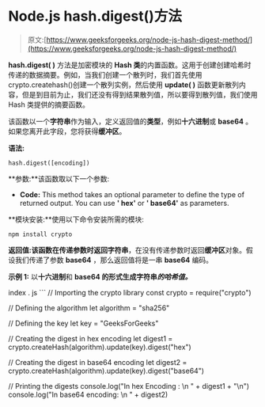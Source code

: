 # Node.js hash.digest()方法

> 原文:[https://www.geeksforgeeks.org/node-js-hash-digest-method/](https://www.geeksforgeeks.org/node-js-hash-digest-method/)

**hash.digest( )** 方法是加密模块的 **Hash 类**的内置函数。这用于创建创建哈希时传递的数据摘要。例如，当我们创建一个散列时，我们首先使用 crypto.createhash()创建一个散列实例，然后使用 **update( )** 函数更新散列内容，但是到目前为止，我们还没有得到结果散列值，所以要得到散列值，我们使用 Hash 类提供的摘要函数。

该函数以一个**字符串**作为输入，定义返回值的**类型**，例如**十六进制**或 **base64** 。如果您离开此字段，您将获得**缓冲区**。

**语法:**

```
hash.digest([encoding])
```

**参数:**该函数取以下一个参数:

*   **Code:** This method takes an optional parameter to define the type of returned output. You can use **' hex'** or **' base64'** as parameters.

**模块安装:**使用以下命令安装所需的模块:

```
npm install crypto
```

**返回值:**该函数在传递参数时返回**字符串**，在没有传递参数时返回**缓冲区**对象。假设我们传递了参数 **base64** ，那么返回值将是一串 **base64** 编码。

**示例 1:** 以**十六进制**和 **base64 的形式生成字符串*的哈希值。***

<gfg-tab role="tab" slot="tab" id="gfg-tab-0">index . js</gfg-tab> <gfg-panel role="tabpanel" slot="panel" id="gfg-panel-0" data-code-lang="javascript">```
// Importing the crypto library
const crypto = require("crypto")

// Defining the algorithm
let algorithm = "sha256"

// Defining the key
let key = "GeeksForGeeks"

// Creating the digest in hex encoding
let digest1 = crypto.createHash(algorithm).update(key).digest("hex")

// Creating the digest in base64 encoding
let digest2 = crypto.createHash(algorithm).update(key).digest("base64")

// Printing the digests
console.log("In hex Encoding : \n " + digest1 + "\n")
console.log("In base64 encoding: \n " + digest2)
```</gfg-panel>